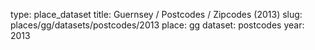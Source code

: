 type: place_dataset
title: Guernsey / Postcodes / Zipcodes (2013)
slug: places/gg/datasets/postcodes/2013
place: gg
dataset: postcodes
year: 2013
